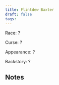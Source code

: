 ```yaml
---
title: Flintdew Baxter
draft: false
tags:
---
```

Race: ?

Curse: ?

Appearance: ?

Backstory: ?

Notes  
-